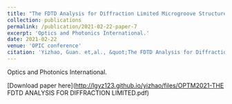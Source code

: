 ```yaml
---
title: "The FDTD Analysis for Diffraction Limited Microgroove Structure with Standing Wave Illumination for the Realization of Coherent Structured Illumination Microscopy"
collection: publications
permalink: /publication/2021-02-22-paper-7
excerpt: 'Optics and Photonics International.'
date: 2021-02-22
venue: 'OPIC conference'
citation: 'Yizhao, Guan. et,al., &quot;The FDTD Analysis for Diffraction Limited Microgroove Structure with Standing Wave Illumination for the Realization of Coherent Structured Illumination Microscopy.&quot; <i>OPIC conference 2021</i>. 4.'
---
```

Optics and Photonics International.

[Download paper here](http://lgyz123.github.io/yizhao/files/OPTM2021-THE FDTD ANALYSIS FOR DIFFRACTION LIMITED.pdf)

